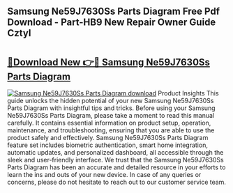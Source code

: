 ## Samsung Ne59J7630Ss Parts Diagram Free Pdf Download - Part-HB9 New Repair Owner Guide CztyI

# <h2><a href="http://dfmwht.blite.top/?on=Samsung+Ne59J7630Ss+Parts+Diagram">🔗Download New 👉🔴 Samsung Ne59J7630Ss Parts Diagram</a></h2>

[![Samsung Ne59J7630Ss Parts Diagram download](https://i.imgur.com/lujVjoI.png)](http://dfmwht.blite.top/?on=Samsung+Ne59J7630Ss+Parts+Diagram)
Product Insights This guide unlocks the hidden potential of your new Samsung Ne59J7630Ss Parts Diagram with insightful tips and tricks. Before using your Samsung Ne59J7630Ss Parts Diagram, please take a moment to read this manual carefully. It contains essential information on product setup, operation, maintenance, and troubleshooting, ensuring that you are able to use the product safely and effectively. Samsung Ne59J7630Ss Parts Diagram feature set includes biometric authentication, smart home integration, automatic updates, and personalized dashboard, all accessible through the sleek and user-friendly interface. We trust that the Samsung Ne59J7630Ss Parts Diagram has been an accurate and detailed resource in your efforts to learn the ins and outs of your new device. In case of any queries or concerns, please do not hesitate to reach out to our customer service team.

